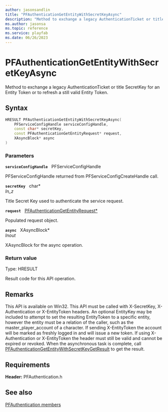 ```yaml
---
author: jasonsandlin
title: "PFAuthenticationGetEntityWithSecretKeyAsync"
description: "Method to exchange a legacy AuthenticationTicket or title SecretKey for an Entity Token or to refresh a still valid Entity Token."
ms.author: jasonsa
ms.topic: reference
ms.service: playfab
ms.date: 06/26/2023
---
```


# PFAuthenticationGetEntityWithSecretKeyAsync  

Method to exchange a legacy AuthenticationTicket or title SecretKey for an Entity Token or to refresh a still valid Entity Token.  

## Syntax  
  
```cpp
HRESULT PFAuthenticationGetEntityWithSecretKeyAsync(  
    PFServiceConfigHandle serviceConfigHandle,  
    const char* secretKey,  
    const PFAuthenticationGetEntityRequest* request,  
    XAsyncBlock* async  
)  
```  
  
### Parameters  
  
**`serviceConfigHandle`** &nbsp; PFServiceConfigHandle  
  
PFServiceConfigHandle returned from PFServiceConfigCreateHandle call.  
  
**`secretKey`** &nbsp; char*  
*_In_z_*  
  
Title Secret Key used to authenticate the service request.  
  
**`request`** &nbsp; [PFAuthenticationGetEntityRequest*](../../pfauthenticationtypes/structs/pfauthenticationgetentityrequest.md)  
  
Populated request object.  
  
**`async`** &nbsp; XAsyncBlock*  
*_Inout_*  
  
XAsyncBlock for the async operation.  
  
  
### Return value
Type: HRESULT
  
Result code for this API operation.
  
## Remarks  
  
This API is available on Win32. This API must be called with X-SecretKey, X-Authentication or X-EntityToken headers. An optional EntityKey may be included to attempt to set the resulting EntityToken to a specific entity, however the entity must be a relation of the caller, such as the master_player_account of a character. If sending X-EntityToken the account will be marked as freshly logged in and will issue a new token. If using X-Authentication or X-EntityToken the header must still be valid and cannot be expired or revoked. When the asynchronous task is complete, call [PFAuthenticationGetEntityWithSecretKeyGetResult](pfauthenticationgetentitywithsecretkeygetresult.md) to get the result.
  
## Requirements  
  
**Header:** PFAuthentication.h
  
## See also  
[PFAuthentication members](../pfauthentication_members.md)  

  
  
